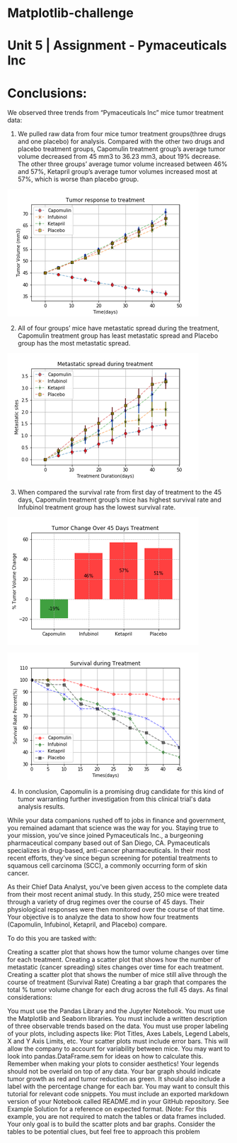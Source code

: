 # Matplotlib-challenge

# Unit 5 | Assignment - Pymaceuticals Inc
# Conclusions: 
 We observed three trends from “Pymaceuticals Inc” mice tumor treatment data:
 
1.	We pulled raw data from four mice tumor treatment groups(three drugs and one placebo) for analysis. Compared with the other two drugs and placebo treatment groups, Capomulin treatment group’s average tumor volume decreased from 45 mm3 to 36.23 mm3, about 19% decrease. The other three groups’ average tumor volume increased between 46% and 57%,  Ketapril group’s average tumor volumes increased most at 57%, which is worse than placebo group.

![picture](tumor_response_to_treatment.png)

2.	All of four groups’ mice have metastatic spread during the treatment, Capomulin treatment group has least metastatic spread and Placebo group has the most metastatic spread.

![picture](Metastatic_spread_during_treatment.png)

3.	When compared the survival rate from first day of treatment to the 45 days, Capomulin treatment group’s mice has highest survival rate and Infubinol treatment group has the lowest survival rate.

![picture](TumorChange_Over_45_Days_Treatment.png)


![picture](Survival_during_treatment.png)


4.	In conclusion,  Capomulin is a promising drug candidate for this kind of tumor warranting further investigation from this clinical trial's data analysis results.


While your data companions rushed off to jobs in finance and government, you remained adamant that science was the way for you. Staying true to your mission, you've since joined Pymaceuticals Inc., a burgeoning pharmaceutical company based out of San Diego, CA. Pymaceuticals specializes in drug-based, anti-cancer pharmaceuticals. In their most recent efforts, they've since begun screening for potential treatments to squamous cell carcinoma (SCC), a commonly occurring form of skin cancer.

As their Chief Data Analyst, you've been given access to the complete data from their most recent animal study. In this study, 250 mice were treated through a variety of drug regimes over the course of 45 days. Their physiological responses were then monitored over the course of that time. Your objective is to analyze the data to show how four treatments (Capomulin, Infubinol, Ketapril, and Placebo) compare.

To do this you are tasked with:

Creating a scatter plot that shows how the tumor volume changes over time for each treatment.
Creating a scatter plot that shows how the number of metastatic (cancer spreading) sites changes over time for each treatment.
Creating a scatter plot that shows the number of mice still alive through the course of treatment (Survival Rate)
Creating a bar graph that compares the total % tumor volume change for each drug across the full 45 days.
As final considerations:

You must use the Pandas Library and the Jupyter Notebook.
You must use the Matplotlib and Seaborn libraries.
You must include a written description of three observable trends based on the data.
You must use proper labeling of your plots, including aspects like: Plot Titles, Axes Labels, Legend Labels, X and Y Axis Limits, etc.
Your scatter plots must include error bars. This will allow the company to account for variability between mice. You may want to look into pandas.DataFrame.sem for ideas on how to calculate this.
Remember when making your plots to consider aesthetics!
Your legends should not be overlaid on top of any data.
Your bar graph should indicate tumor growth as red and tumor reduction as green. It should also include a label with the percentage change for each bar. You may want to consult this tutorial for relevant code snippets.
You must include an exported markdown version of your Notebook called  README.md in your GitHub repository.
See Example Solution for a reference on expected format. (Note: For this example, you are not required to match the tables or data frames included. Your only goal is to build the scatter plots and bar graphs. Consider the tables to be potential clues, but feel free to approach this problem

